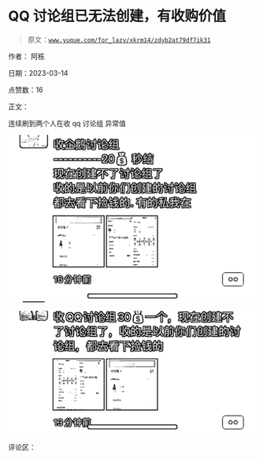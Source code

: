 # QQ 讨论组已无法创建，有收购价值

> 原文：[`www.yuque.com/for_lazy/xkrm14/zdyb2at79df7ik31`](https://www.yuque.com/for_lazy/xkrm14/zdyb2at79df7ik31)

作者： 阿栋

日期：2023-03-14

点赞数：16

正文：

连续刷到两个人在收 qq 讨论组 异常值

![](img/8470a1a99b56f5f888e9f2463e7faf20.png)  

![](img/1333ebe65e7b4268e27b6415fd63d9eb.png)  

评论区：



